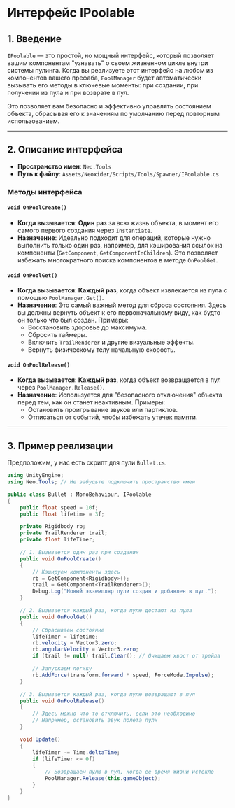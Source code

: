 # Интерфейс IPoolable

## 1. Введение

`IPoolable` — это простой, но мощный интерфейс, который позволяет вашим компонентам "узнавать" о своем жизненном цикле внутри системы пулинга. Когда вы реализуете этот интерфейс на любом из компонентов вашего префаба, `PoolManager` будет автоматически вызывать его методы в ключевые моменты: при создании, при получении из пула и при возврате в пул.

Это позволяет вам безопасно и эффективно управлять состоянием объекта, сбрасывая его к значениям по умолчанию перед повторным использованием.

---

## 2. Описание интерфейса

- **Пространство имен**: `Neo.Tools`
- **Путь к файлу**: `Assets/Neoxider/Scripts/Tools/Spawner/IPoolable.cs`

### Методы интерфейса

#### `void OnPoolCreate()`
- **Когда вызывается**: **Один раз** за всю жизнь объекта, в момент его самого первого создания через `Instantiate`.
- **Назначение**: Идеально подходит для операций, которые нужно выполнить только один раз, например, для кэширования ссылок на компоненты (`GetComponent`, `GetComponentInChildren`). Это позволяет избежать многократного поиска компонентов в методе `OnPoolGet`.

#### `void OnPoolGet()`
- **Когда вызывается**: **Каждый раз**, когда объект извлекается из пула с помощью `PoolManager.Get()`.
- **Назначение**: Это самый важный метод для сброса состояния. Здесь вы должны вернуть объект к его первоначальному виду, как будто он только что был создан. Примеры:
  - Восстановить здоровье до максимума.
  - Сбросить таймеры.
  - Включить `TrailRenderer` и другие визуальные эффекты.
  - Вернуть физическому телу начальную скорость.

#### `void OnPoolRelease()`
- **Когда вызывается**: **Каждый раз**, когда объект возвращается в пул через `PoolManager.Release()`.
- **Назначение**: Используется для "безопасного отключения" объекта перед тем, как он станет неактивным. Примеры:
  - Остановить проигрывание звуков или партиклов.
  - Отписаться от событий, чтобы избежать утечек памяти.

---

## 3. Пример реализации

Предположим, у нас есть скрипт для пули `Bullet.cs`.

```csharp
using UnityEngine;
using Neo.Tools; // Не забудьте подключить пространство имен

public class Bullet : MonoBehaviour, IPoolable
{
    public float speed = 10f;
    public float lifetime = 3f;

    private Rigidbody rb;
    private TrailRenderer trail;
    private float lifeTimer;

    // 1. Вызывается один раз при создании
    public void OnPoolCreate()
    {
        // Кэшируем компоненты здесь
        rb = GetComponent<Rigidbody>();
        trail = GetComponent<TrailRenderer>();
        Debug.Log("Новый экземпляр пули создан и добавлен в пул.");
    }

    // 2. Вызывается каждый раз, когда пулю достают из пула
    public void OnPoolGet()
    {
        // Сбрасываем состояние
        lifeTimer = lifetime;
        rb.velocity = Vector3.zero;
        rb.angularVelocity = Vector3.zero;
        if (trail != null) trail.Clear(); // Очищаем хвост от трейла

        // Запускаем логику
        rb.AddForce(transform.forward * speed, ForceMode.Impulse);
    }

    // 3. Вызывается каждый раз, когда пулю возвращают в пул
    public void OnPoolRelease()
    {
        // Здесь можно что-то отключить, если это необходимо
        // Например, остановить звук полета пули
    }

    void Update()
    {
        lifeTimer -= Time.deltaTime;
        if (lifeTimer <= 0f)
        {
            // Возвращаем пулю в пул, когда ее время жизни истекло
            PoolManager.Release(this.gameObject);
        }
    }
}
```
